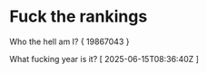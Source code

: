 # Fuck the rankings

Who the hell am I?
{ 19867043 }

What fucking year is it?
[ 2025-06-15T08:36:40Z ]
